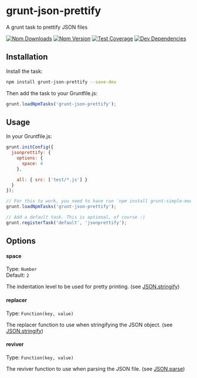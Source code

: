 # grunt-json-prettify

A grunt task to prettify JSON files

[![Npm Downloads][downloads-image]][npm-url]
[![Npm Version][npm-image]][npm-url]
[![Test Coverage][wercker-image]][github-url]
[![Dev Dependencies][devDependency-image]][devDependency-url]

## Installation

Install the task:
```bash
npm install grunt-json-prettify --save-dev
```

Then add the task to your Gruntfile.js:
```js
grunt.loadNpmTasks('grunt-json-prettify');
```

## Usage

In your Gruntfile.js:
```js
grunt.initConfig({
  jsonprettify: {
    options: {
      space: 4
    },

    all: { src: ['test/*.js'] }
  }
});

// For this to work, you need to have run `npm install grunt-simple-mocha`
grunt.loadNpmTasks('grunt-json-prettify');

// Add a default task. This is optional, of course :)
grunt.registerTask('default', 'jsonprettify');
```

## Options

#### space

Type: `Number`  
Default: `2`

The indentation level to be used for pretty printing. (see [JSON.stringify][json-stringify-url])

#### replacer

Type: `Function(key, value)`

The replacer function to use when stringifying the JSON object. (see [JSON.stringify][json-stringify-url])

#### reviver

Type: `Function(key, value)`

The reviver function to use when parsing the JSON file. (see [JSON.parse][json-parse-url])



[downloads-image]: https://img.shields.io/npm/dm/grunt-json-prettify.svg?style=flat
[npm-image]: https://img.shields.io/npm/v/grunt-json-prettify.svg?style=flat
[wercker-image]: https://img.shields.io/wercker/ci/54a4987707fa3ea415011290.svg?style=flat
[devDependency-image]: https://david-dm.org/Risto-Stevcev/grunt-json-prettify/dev-status.svg

[npm-url]: https://npmjs.org/package/grunt-json-prettify
[github-url]: https://github.com/Risto-Stevcev/grunt-json-prettify
[devDependency-url]: https://david-dm.org/Risto-Stevcev/grunt-json-prettify#info=devDependencies

[json-stringify-url]: https://developer.mozilla.org/en-US/docs/Web/JavaScript/Reference/Global_Objects/JSON/stringify
[json-parse-url]: https://developer.mozilla.org/en-US/docs/Web/JavaScript/Reference/Global_Objects/JSON/parse
